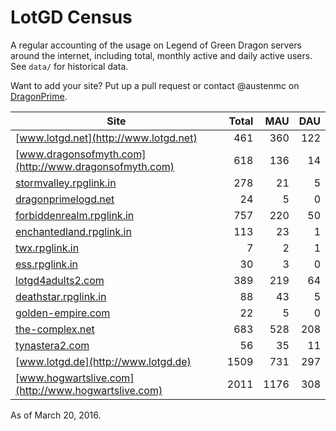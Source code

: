 # LotGD Census
A regular accounting of the usage on Legend of Green Dragon servers around the internet, including total, monthly active and daily active users. See `data/` for historical data.

Want to add your site? Put up a pull request or contact @austenmc on [DragonPrime](http://dragonprime.net).


Site | Total | MAU | DAU
--- | ---:| ---:| ---:
[www.lotgd.net](http://www.lotgd.net)|461|360|122
[www.dragonsofmyth.com](http://www.dragonsofmyth.com)|618|136|14
[stormvalley.rpglink.in](http://stormvalley.rpglink.in)|278|21|5
[dragonprimelogd.net](http://dragonprimelogd.net)|24|5|0
[forbiddenrealm.rpglink.in](http://forbiddenrealm.rpglink.in)|757|220|50
[enchantedland.rpglink.in](http://enchantedland.rpglink.in)|113|23|1
[twx.rpglink.in](http://twx.rpglink.in)|7|2|1
[ess.rpglink.in](http://ess.rpglink.in)|30|3|0
[lotgd4adults2.com](http://lotgd4adults2.com)|389|219|64
[deathstar.rpglink.in](http://deathstar.rpglink.in)|88|43|5
[golden-empire.com](http://golden-empire.com)|22|5|0
[the-complex.net](http://the-complex.net)|683|528|208
[tynastera2.com](http://tynastera2.com)|56|35|11
[www.lotgd.de](http://www.lotgd.de)|1509|731|297
[www.hogwartslive.com](http://www.hogwartslive.com)|2011|1176|308

As of March 20, 2016.
